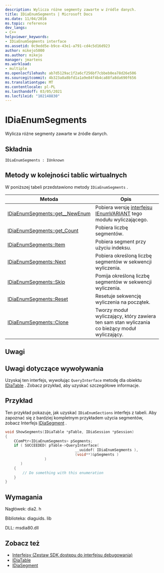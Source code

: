 ```yaml
---
description: Wylicza różne segmenty zawarte w źródle danych.
title: IDiaEnumSegments | Microsoft Docs
ms.date: 11/04/2016
ms.topic: reference
dev_langs:
- C++
helpviewer_keywords:
- IDiaEnumSegments interface
ms.assetid: 0c9edd5e-b9ce-43e1-a791-cd4c5d16d923
author: mikejo5000
ms.author: mikejo
manager: jmartens
ms.workload:
- multiple
ms.openlocfilehash: ab7d5129ac1f2a6cf256bf7cbbeb0ea78d26e506
ms.sourcegitcommit: 4b323a8a8bfd1a1a9e84f4b4ca88fa8da690f656
ms.translationtype: MT
ms.contentlocale: pl-PL
ms.lasthandoff: 03/05/2021
ms.locfileid: "102148830"
---
```

# <a name="idiaenumsegments"></a>IDiaEnumSegments
Wylicza różne segmenty zawarte w źródle danych.

## <a name="syntax"></a>Składnia

```
IDiaEnumSegments : IUnknown
```

## <a name="methods-in-vtable-order"></a>Metody w kolejności tablic wirtualnych
W poniższej tabeli przedstawiono metody `IDiaEnumSegments` .

|Metoda|Opis|
|------------|-----------------|
|[IDiaEnumSegments::get__NewEnum](../../debugger/debug-interface-access/idiaenumsegments-get-newenum.md)|Pobiera wersję [interfejsu IEnumVARIANT](/previous-versions/windows/desktop/api/oaidl/nn-oaidl-ienumvariant) tego modułu wyliczającego.|
|[IDiaEnumSegments::get_Count](../../debugger/debug-interface-access/idiaenumsegments-get-count.md)|Pobiera liczbę segmentów.|
|[IDiaEnumSegments::Item](../../debugger/debug-interface-access/idiaenumsegments-item.md)|Pobiera segment przy użyciu indeksu.|
|[IDiaEnumSegments::Next](../../debugger/debug-interface-access/idiaenumsegments-next.md)|Pobiera określoną liczbę segmentów w sekwencji wyliczenia.|
|[IDiaEnumSegments::Skip](../../debugger/debug-interface-access/idiaenumsegments-skip.md)|Pomija określoną liczbę segmentów w sekwencji wyliczenia.|
|[IDiaEnumSegments::Reset](../../debugger/debug-interface-access/idiaenumsegments-reset.md)|Resetuje sekwencję wyliczenia na początek.|
|[IDiaEnumSegments::Clone](../../debugger/debug-interface-access/idiaenumsegments-clone.md)|Tworzy moduł wyliczający, który zawiera ten sam stan wyliczania co bieżący moduł wyliczający.|

## <a name="remarks"></a>Uwagi

## <a name="notes-for-callers"></a>Uwagi dotyczące wywoływania
Uzyskaj ten interfejs, wywołując `QueryInterface` metodę dla obiektu [IDiaTable](../../debugger/debug-interface-access/idiatable.md) . Zobacz przykład, aby uzyskać szczegółowe informacje.

## <a name="example"></a>Przykład
Ten przykład pokazuje, jak uzyskać `IDiaEnumSections` interfejs z tabeli. Aby zapoznać się z bardziej kompletnym przykładem użycia segmentów, zobacz Interfejs [IDiaSegment](../../debugger/debug-interface-access/idiasegment.md) .

```C++
void ShowSegments(IDiaTable *pTable, IDiaSession *pSession)
{
    CComPtr<IDiaEnumSegments> pSegments;
    if ( SUCCEEDED( pTable->QueryInterface(
                                __uuidof( IDiaEnumSegments ),
                                (void**)&pSegments )
                  )
       )
    {
        // Do something with this enumeration
    }
}
```

## <a name="requirements"></a>Wymagania
Nagłówek: dia2. h

Biblioteka: diaguids. lib

DLL: msdia80.dll

## <a name="see-also"></a>Zobacz też
- [Interfejsy (Zestaw SDK dostępu do interfejsu debugowania)](../../debugger/debug-interface-access/interfaces-debug-interface-access-sdk.md)
- [IDiaTable](../../debugger/debug-interface-access/idiatable.md)
- [IDiaSegment](../../debugger/debug-interface-access/idiasegment.md)
